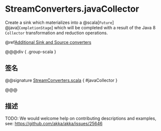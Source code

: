 # StreamConverters.javaCollector

Create a sink which materializes into a @scala[`Future`] @java[`CompletionStage`] which will be completed with a result of the Java 8 `Collector` transformation and reduction operations.

@ref[Additional Sink and Source converters](../index.md#additional-sink-and-source-converters)

@@@div { .group-scala }

## 签名

@@signature [StreamConverters.scala](/akka-stream/src/main/scala/akka/stream/scaladsl/StreamConverters.scala) { #javaCollector }

@@@

## 描述

TODO: We would welcome help on contributing descriptions and examples, see: https://github.com/akka/akka/issues/25646
